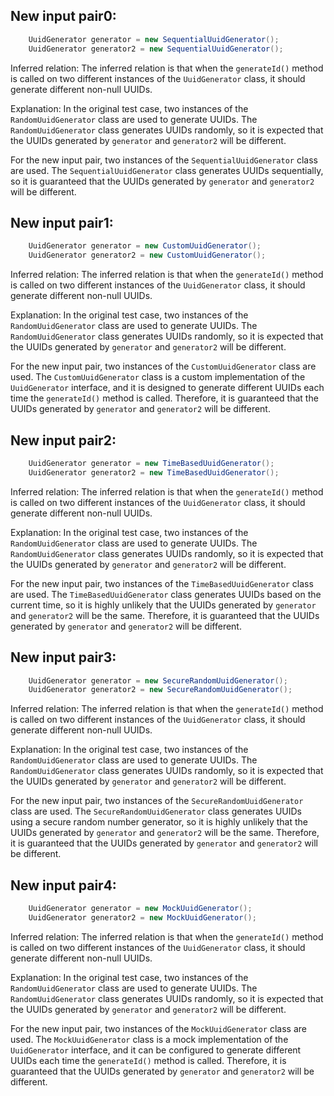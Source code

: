 ## New input pair0:
```java
    UuidGenerator generator = new SequentialUuidGenerator();
    UuidGenerator generator2 = new SequentialUuidGenerator();
```
Inferred relation: The inferred relation is that when the `generateId()` method is called on two different instances of the `UuidGenerator` class, it should generate different non-null UUIDs.

Explanation: In the original test case, two instances of the `RandomUuidGenerator` class are used to generate UUIDs. The `RandomUuidGenerator` class generates UUIDs randomly, so it is expected that the UUIDs generated by `generator` and `generator2` will be different.

For the new input pair, two instances of the `SequentialUuidGenerator` class are used. The `SequentialUuidGenerator` class generates UUIDs sequentially, so it is guaranteed that the UUIDs generated by `generator` and `generator2` will be different.

## New input pair1:
```java
    UuidGenerator generator = new CustomUuidGenerator();
    UuidGenerator generator2 = new CustomUuidGenerator();
```
Inferred relation: The inferred relation is that when the `generateId()` method is called on two different instances of the `UuidGenerator` class, it should generate different non-null UUIDs.

Explanation: In the original test case, two instances of the `RandomUuidGenerator` class are used to generate UUIDs. The `RandomUuidGenerator` class generates UUIDs randomly, so it is expected that the UUIDs generated by `generator` and `generator2` will be different.

For the new input pair, two instances of the `CustomUuidGenerator` class are used. The `CustomUuidGenerator` class is a custom implementation of the `UuidGenerator` interface, and it is designed to generate different UUIDs each time the `generateId()` method is called. Therefore, it is guaranteed that the UUIDs generated by `generator` and `generator2` will be different.

## New input pair2:
```java
    UuidGenerator generator = new TimeBasedUuidGenerator();
    UuidGenerator generator2 = new TimeBasedUuidGenerator();
```
Inferred relation: The inferred relation is that when the `generateId()` method is called on two different instances of the `UuidGenerator` class, it should generate different non-null UUIDs.

Explanation: In the original test case, two instances of the `RandomUuidGenerator` class are used to generate UUIDs. The `RandomUuidGenerator` class generates UUIDs randomly, so it is expected that the UUIDs generated by `generator` and `generator2` will be different.

For the new input pair, two instances of the `TimeBasedUuidGenerator` class are used. The `TimeBasedUuidGenerator` class generates UUIDs based on the current time, so it is highly unlikely that the UUIDs generated by `generator` and `generator2` will be the same. Therefore, it is guaranteed that the UUIDs generated by `generator` and `generator2` will be different.

## New input pair3:
```java
    UuidGenerator generator = new SecureRandomUuidGenerator();
    UuidGenerator generator2 = new SecureRandomUuidGenerator();
```
Inferred relation: The inferred relation is that when the `generateId()` method is called on two different instances of the `UuidGenerator` class, it should generate different non-null UUIDs.

Explanation: In the original test case, two instances of the `RandomUuidGenerator` class are used to generate UUIDs. The `RandomUuidGenerator` class generates UUIDs randomly, so it is expected that the UUIDs generated by `generator` and `generator2` will be different.

For the new input pair, two instances of the `SecureRandomUuidGenerator` class are used. The `SecureRandomUuidGenerator` class generates UUIDs using a secure random number generator, so it is highly unlikely that the UUIDs generated by `generator` and `generator2` will be the same. Therefore, it is guaranteed that the UUIDs generated by `generator` and `generator2` will be different.

## New input pair4:
```java
    UuidGenerator generator = new MockUuidGenerator();
    UuidGenerator generator2 = new MockUuidGenerator();
```
Inferred relation: The inferred relation is that when the `generateId()` method is called on two different instances of the `UuidGenerator` class, it should generate different non-null UUIDs.

Explanation: In the original test case, two instances of the `RandomUuidGenerator` class are used to generate UUIDs. The `RandomUuidGenerator` class generates UUIDs randomly, so it is expected that the UUIDs generated by `generator` and `generator2` will be different.

For the new input pair, two instances of the `MockUuidGenerator` class are used. The `MockUuidGenerator` class is a mock implementation of the `UuidGenerator` interface, and it can be configured to generate different UUIDs each time the `generateId()` method is called. Therefore, it is guaranteed that the UUIDs generated by `generator` and `generator2` will be different.